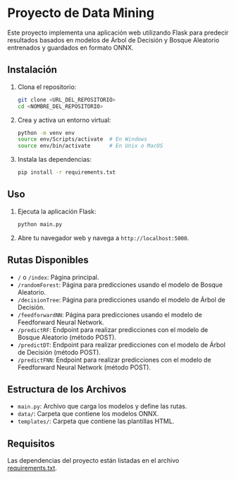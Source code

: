 # Proyecto de Data Mining

Este proyecto implementa una aplicación web utilizando Flask para predecir resultados basados en modelos de Árbol de Decisión y Bosque Aleatorio entrenados y guardados en formato ONNX.

## Instalación

1. Clona el repositorio:
	```sh
	git clone <URL_DEL_REPOSITORIO>
	cd <NOMBRE_DEL_REPOSITORIO>
	```

2. Crea y activa un entorno virtual:
	```sh
	python -m venv env
	source env/Scripts/activate  # En Windows
	source env/bin/activate      # En Unix o MacOS
	```

3. Instala las dependencias:
	```sh
	pip install -r requirements.txt
	```

## Uso

1. Ejecuta la aplicación Flask:
	```sh
	python main.py
	```

2. Abre tu navegador web y navega a `http://localhost:5000`.

## Rutas Disponibles

- `/` o `/index`: Página principal.
- `/randomForest`: Página para predicciones usando el modelo de Bosque Aleatorio.
- `/decisionTree`: Página para predicciones usando el modelo de Árbol de Decisión.
- `/feedforwardNN`: Página para predicciones usando el modelo de Feedforward Neural Network.
- `/predictRF`: Endpoint para realizar predicciones con el modelo de Bosque Aleatorio (método POST).
- `/predictDT`: Endpoint para realizar predicciones con el modelo de Árbol de Decisión (método POST).
- `/predictFNN`: Endpoint para realizar predicciones con el modelo de Feedforward Neural Network (método POST).

## Estructura de los Archivos

- `main.py`: Archivo que carga los modelos y define las rutas.
- `data/`: Carpeta que contiene los modelos ONNX.
- `templates/`: Carpeta que contiene las plantillas HTML.

## Requisitos

Las dependencias del proyecto están listadas en el archivo [requirements.txt](requirements.txt).

